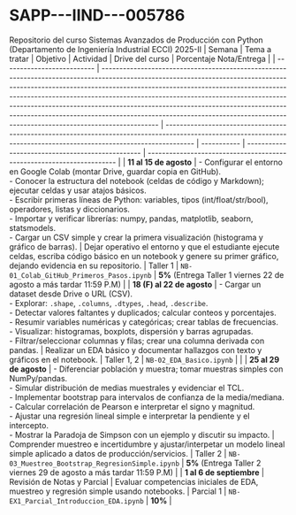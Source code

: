 # SAPP---IIND---005786
Repositorio del curso Sistemas Avanzados de Producción con Python (Departamento de Ingeniería Industrial ECCI) 2025-II
| Semana                     | Tema a tratar                                                                                                                                                                                                                                                                                                                                                                                                                                                                                        | Objetivo                                                                                                                                                             | Actividad   | Drive del curso                                  | Porcentaje Nota/Entrega                                               |
| -------------------------- | ---------------------------------------------------------------------------------------------------------------------------------------------------------------------------------------------------------------------------------------------------------------------------------------------------------------------------------------------------------------------------------------------------------------------------------------------------------------------------------------------------- | -------------------------------------------------------------------------------------------------------------------------------------------------------------------- | ----------- | ------------------------------------------------ | --------------------------------------------------------------------- |
| **11 al 15 de agosto**     | - Configurar el entorno en Google Colab (montar Drive, guardar copia en GitHub).<br>- Conocer la estructura del notebook (celdas de código y Markdown); ejecutar celdas y usar atajos básicos.<br>- Escribir primeras líneas de Python: variables, tipos (int/float/str/bool), operadores, listas y diccionarios.<br>- Importar y verificar librerías: numpy, pandas, matplotlib, seaborn, statsmodels.<br>- Cargar un CSV simple y crear la primera visualización (histograma y gráfico de barras). | Dejar operativo el entorno y que el estudiante ejecute celdas, escriba código básico en un notebook y genere su primer gráfico, dejando evidencia en su repositorio. | Taller 1    | `NB-01_Colab_GitHub_Primeros_Pasos.ipynb`        | **5%** (Entrega Taller 1 viernes 22 de agosto a más tardar 11:59 P.M) |
| **18 (F) al 22 de agosto** | - Cargar un dataset desde Drive o URL (CSV).<br>- Explorar: `.shape`, `.columns`, `.dtypes`, `.head`, `.describe`.<br>- Detectar valores faltantes y duplicados; calcular conteos y porcentajes.<br>- Resumir variables numéricas y categóricas; crear tablas de frecuencias.<br>- Visualizar: histogramas, boxplots, dispersión y barras agrupadas.<br>- Filtrar/seleccionar columnas y filas; crear una columna derivada con pandas.                                                               | Realizar un EDA básico y documentar hallazgos con texto y gráficos en el notebook.                                                                                   | Taller 1, 2 | `NB-02_EDA_Basico.ipynb`                         |                                                                       |
| **25 al 29 de agosto**     | - Diferenciar población y muestra; tomar muestras simples con NumPy/pandas.<br>- Simular distribución de medias muestrales y evidenciar el TCL.<br>- Implementar bootstrap para intervalos de confianza de la media/mediana.<br>- Calcular correlación de Pearson e interpretar el signo y magnitud.<br>- Ajustar una regresión lineal simple e interpretar la pendiente y el intercepto.<br>- Mostrar la Paradoja de Simpson con un ejemplo y discutir su impacto.                                  | Comprender muestreo e incertidumbre y ajustar/interpetar un modelo lineal simple aplicado a datos de producción/servicios.                                           | Taller 2    | `NB-03_Muestreo_Bootstrap_RegresionSimple.ipynb` | **5%** (Entrega Taller 2 viernes 29 de agosto a más tardar 11:59 P.M) |
| **1 al 6 de septiembre**   | Revisión de Notas y Parcial                                                                                                                                                                                                                                                                                                                                                                                                                                                                          | Evaluar competencias iniciales de EDA, muestreo y regresión simple usando notebooks.                                                                                 | Parcial 1   | `NB-EX1_Parcial_Introduccion_EDA.ipynb`          | **10%**                                                               |
